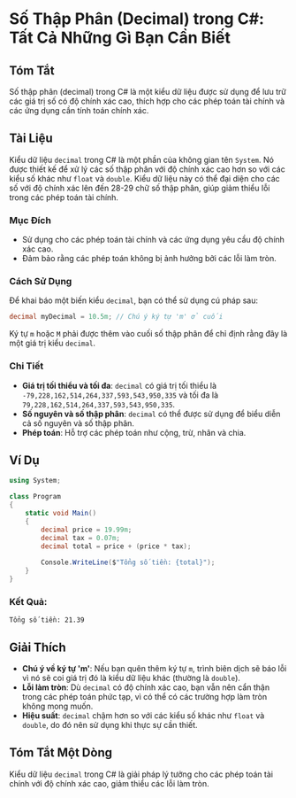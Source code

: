 <!--
Meta Description: # Số Thập Phân (Decimal) trong C#: Tất Cả Những Gì Bạn Cần Biết ## Tóm Tắt Số thập phân (decimal) trong C# là một kiểu dữ liệu được sử dụng để lưu trữ...
Meta Keywords: các, decimal, chính, kiểu, toán
-->

# Số Thập Phân (Decimal) trong C#: Tất Cả Những Gì Bạn Cần Biết

## Tóm Tắt
Số thập phân (decimal) trong C# là một kiểu dữ liệu được sử dụng để lưu trữ các giá trị số có độ chính xác cao, thích hợp cho các phép toán tài chính và các ứng dụng cần tính toán chính xác.

## Tài Liệu
Kiểu dữ liệu `decimal` trong C# là một phần của không gian tên `System`. Nó được thiết kế để xử lý các số thập phân với độ chính xác cao hơn so với các kiểu số khác như `float` và `double`. Kiểu dữ liệu này có thể đại diện cho các số với độ chính xác lên đến 28-29 chữ số thập phân, giúp giảm thiểu lỗi trong các phép toán tài chính.

### Mục Đích
- Sử dụng cho các phép toán tài chính và các ứng dụng yêu cầu độ chính xác cao.
- Đảm bảo rằng các phép toán không bị ảnh hưởng bởi các lỗi làm tròn.

### Cách Sử Dụng
Để khai báo một biến kiểu `decimal`, bạn có thể sử dụng cú pháp sau:

```csharp
decimal myDecimal = 10.5m; // Chú ý ký tự 'm' ở cuối
```

Ký tự `m` hoặc `M` phải được thêm vào cuối số thập phân để chỉ định rằng đây là một giá trị kiểu `decimal`.

### Chi Tiết
- **Giá trị tối thiểu và tối đa**: `decimal` có giá trị tối thiểu là `-79,228,162,514,264,337,593,543,950,335` và tối đa là `79,228,162,514,264,337,593,543,950,335`.
- **Số nguyên và số thập phân**: `decimal` có thể được sử dụng để biểu diễn cả số nguyên và số thập phân.
- **Phép toán**: Hỗ trợ các phép toán như cộng, trừ, nhân và chia.

## Ví Dụ
```csharp
using System;

class Program
{
    static void Main()
    {
        decimal price = 19.99m;
        decimal tax = 0.07m;
        decimal total = price + (price * tax);
        
        Console.WriteLine($"Tổng số tiền: {total}");
    }
}
```

### Kết Quả:
```
Tổng số tiền: 21.39
```

## Giải Thích
- **Chú ý về ký tự 'm'**: Nếu bạn quên thêm ký tự `m`, trình biên dịch sẽ báo lỗi vì nó sẽ coi giá trị đó là kiểu dữ liệu khác (thường là `double`).
- **Lỗi làm tròn**: Dù `decimal` có độ chính xác cao, bạn vẫn nên cẩn thận trong các phép toán phức tạp, vì có thể có các trường hợp làm tròn không mong muốn.
- **Hiệu suất**: `decimal` chậm hơn so với các kiểu số khác như `float` và `double`, do đó nên sử dụng khi thực sự cần thiết.

## Tóm Tắt Một Dòng
Kiểu dữ liệu `decimal` trong C# là giải pháp lý tưởng cho các phép toán tài chính với độ chính xác cao, giảm thiểu các lỗi làm tròn.